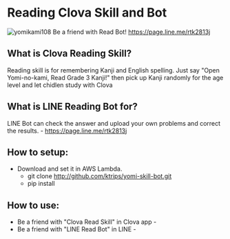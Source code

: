 # Reading Clova Skill and Bot
![yomikami108](https://user-images.githubusercontent.com/10143987/46138578-35930080-c287-11e8-9943-ff192a9e2861.jpg) Be a friend with Read Bot! https://page.line.me/rtk2813j
## What is Clova Reading Skill?
Reading skill is for remembering Kanji and English spelling.
Just say "Open Yomi-no-kami, Read Grade 3 Kanji!" then pick up Kanji randomly for the age level and let chidlen study with Clova
## What is LINE Reading Bot for?
LINE Bot can check the answer and upload your own problems and correct the results. - https://page.line.me/rtk2813j

## How to setup:
- Download and set it in AWS Lambda.
  - git clone http://github.com/ktrips/yomi-skill-bot.git
  - pip install

## How to use:
- Be a friend with "Clova Read Skill" in Clova app - 
- Be a friend with "LINE Read Bot" in LINE -
